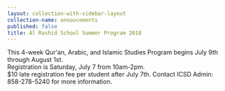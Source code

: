 ```yaml
---
layout: collection-with-sidebar-layout
collection-name: annoucements
published: false
title: Al Rashid School Summer Program 2018
---
```

This 4-week Qur'an, Arabic, and Islamic Studies Program begins July 9th through August 1st.  
Registration is Saturday, July 7 from 10am-2pm.  
$10 late registration fee per student after July 7th.
Contact ICSD Admin: 858-278-5240 for more information.

